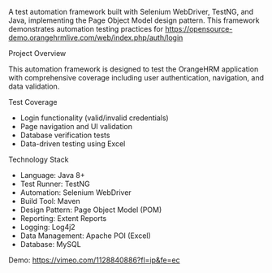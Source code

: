 A test automation framework built with Selenium WebDriver, TestNG, and Java, implementing the Page Object Model design pattern. This framework demonstrates automation testing practices for https://opensource-demo.orangehrmlive.com/web/index.php/auth/login

Project Overview

This automation framework is designed to test the OrangeHRM application with comprehensive coverage including user authentication, navigation, and data validation. 

Test Coverage

- Login functionality (valid/invalid credentials)
- Page navigation and UI validation  
- Database verification tests
- Data-driven testing using Excel

Technology Stack

- Language: Java 8+
- Test Runner: TestNG
- Automation: Selenium WebDriver
- Build Tool: Maven
- Design Pattern: Page Object Model (POM)
- Reporting: Extent Reports
- Logging: Log4j2
- Data Management: Apache POI (Excel)
- Database: MySQL
  
 Demo: https://vimeo.com/1128840886?fl=ip&fe=ec

